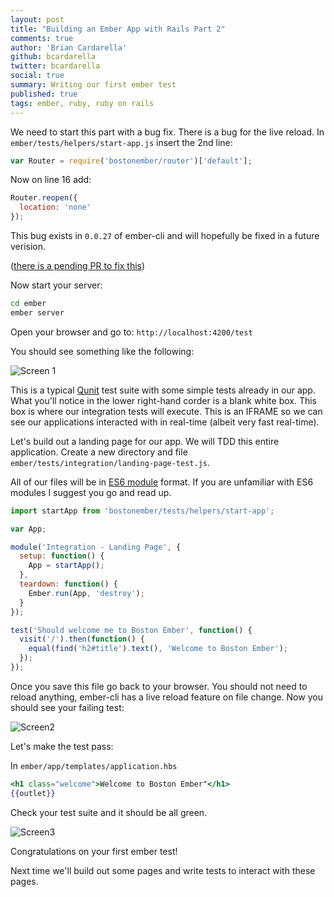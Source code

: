 ```yaml
---
layout: post
title: "Building an Ember App with Rails Part 2"
comments: true
author: 'Brian Cardarella'
github: bcardarella
twitter: bcardarella
social: true
summary: Writing our first ember test
published: true
tags: ember, ruby, ruby on rails
---
```


We need to start this part with a bug fix. There is a bug for the live reload. In `ember/tests/helpers/start-app.js` 
insert the 2nd line:

```js
var Router = require('bostonember/router')['default'];
```

Now on line 16 add:

```js
Router.reopen({
  location: 'none'
});
```

This bug exists in `0.0.27` of ember-cli and will hopefully be fixed in a future verision.

([there is a pending PR to fix this](stefanpenner/ember-cli#667))

Now start your server:

```bash
cd ember
ember server
```

Open your browser and go to: `http://localhost:4200/test`

You should see something like the following:

![Screen 1](http://i.imgur.com/bufKV2c.png)

This is a typical [Qunit](http://qunitjs.com/) test suite with some
simple tests already in our app. What you'll notice in the lower
right-hand corder is a blank white box. This box is where our
integration tests will execute. This is an IFRAME so we can see our
applications interacted with in real-time (albeit very fast real-time).

Let's build out a landing page for our app. We will TDD this entire
application. Create a new directory and file
`ember/tests/integration/landing-page-test.js`.

All of our files will be in
[ES6 module](http://wiki.ecmascript.org/doku.php?id=harmony:modules)
format. If you are unfamiliar with ES6 modules I suggest you go and read
up.

```js
import startApp from 'bostonember/tests/helpers/start-app';

var App;

module('Integration - Landing Page', {
  setup: function() {
    App = startApp();
  },
  teardown: function() {
    Ember.run(App, 'destroy');
  }
});

test('Should welcome me to Boston Ember', function() {
  visit('/').then(function() {
    equal(find('h2#title').text(), 'Welcome to Boston Ember');
  });
});
```

Once you save this file go back to your browser. You should not need to reload anything, ember-cli has a live reload feature on file
change. Now you should see your failing test:

![Screen2](http://i.imgur.com/l7y146I.png)

Let's make the test pass:

In `ember/app/templates/application.hbs`

```hbs
<h1 class="welcome">Welcome to Boston Ember"</h1>
{{outlet}}
```

Check your test suite and it should be all green.

![Screen3](http://i.imgur.com/242RLGf.png)

Congratulations on your first ember test!

Next time we'll build out some pages and write tests to interact with
these pages.
